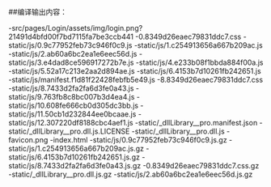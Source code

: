 ##编译输出内容：

-src/pages/Login/assets/img/login.png?21491d4bfd00f7bd7115fa7be3ccb441
-0.8349d26eaec79831ddc7.css
-static/js/0.9c77952feb73c946f0c9.js
-static/js/1.c254913656a667b209ac.js
-static/js/2.ab60a6bc2ea1e6eec56d.js
-static/js/3.e4dad8ce596917272b7e.js
-static/js/4.e233b08f1bbda884f00a.js
-static/js/5.52a17c213e2aa2d894ae.js
-static/js/6.4153b7d10261fb242651.js
-static/js/manifest.f1d81f22428febfb5e49.js
-8.8349d26eaec79831ddc7.css
-static/js/8.7433d2fa2fa6d3fe0a43.js
-static/js/9.763fb8c8bc007b3d4ea4.js
-static/js/10.608fe666cb0d305dc3bb.js
-static/js/11.50cb1d232844ee0bcaae.js
-static/js/12.307220df8188cbc4aef1.js
-static/_dllLibrary__pro.manifest.json
-static/_dllLibrary__pro.dll.js.LICENSE
-static/_dllLibrary__pro.dll.js
-favicon.png
-index.html
-static/js/0.9c77952feb73c946f0c9.js.gz
-static/js/1.c254913656a667b209ac.js.gz
-static/js/6.4153b7d10261fb242651.js.gz
-static/js/8.7433d2fa2fa6d3fe0a43.js.gz
-0.8349d26eaec79831ddc7.css.gz
-static/_dllLibrary__pro.dll.js.gz
-static/js/2.ab60a6bc2ea1e6eec56d.js.gz
